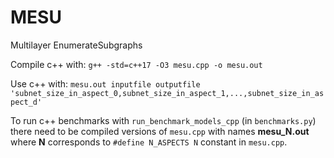 # MESU
Multilayer EnumerateSubgraphs

Compile c++ with:
`g++ -std=c++17 -O3 mesu.cpp -o mesu.out`

Use c++ with:
`mesu.out inputfile outputfile 'subnet_size_in_aspect_0,subnet_size_in_aspect_1,...,subnet_size_in_aspect_d'`

To run c++ benchmarks with `run_benchmark_models_cpp` (in `benchmarks.py`) there need to be compiled versions of `mesu.cpp` with names **mesu_N.out** where **N** corresponds to `#define N_ASPECTS N` constant in `mesu.cpp`.
